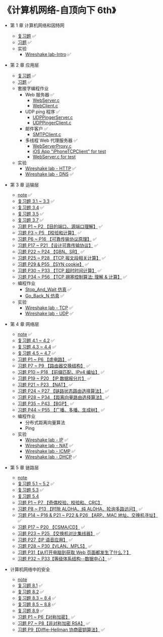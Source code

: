 # 《计算机网络-自顶向下 6th》

* 第 1 章 计算机网络和因特网
  * [复习题](https://github.com/YangXiaoHei/Networking/blob/master/01%20计算机网络和因特网/复习题.md) ✅
  * [习题](https://github.com/YangXiaoHei/Networking/blob/master/01%20计算机网络和因特网/习题.md) ✅
  * 实验
  	* [Wireshake lab-Intro](https://github.com/YangXiaoHei/Networking/blob/master/01%20计算机网络和因特网/Wireshake_lab-Intro.md) ✅
  
* 第 2 章 应用层
  * [复习题](https://github.com/YangXiaoHei/Networking/blob/master/02%20应用层/复习题.md) ✅
  * [习题](https://github.com/YangXiaoHei/Networking/blob/master/02%20应用层/习题.md) ✅
  * 套接字编程作业
    * Web 服务器 ✅
      * [WebServer.c](https://github.com/YangXiaoHei/Networking/blob/master/02%20应用层/progs/WebServer.c)
      * [WebClient.c](https://github.com/YangXiaoHei/Networking/blob/master/02%20应用层/progs/WebClient.c)
    * UDP ping 程序 ✅
      * [UDPPingerServer.c](https://github.com/YangXiaoHei/Networking/blob/master/02%20应用层/progs/UDPPingerServer.c)
      * [UDPPingerClient.c](https://github.com/YangXiaoHei/Networking/blob/master/02%20应用层/progs/UDPPingerClient.c)
    * 邮件客户 ✅
      * [SMTPClient.c](https://github.com/YangXiaoHei/Networking/blob/master/02%20应用层/progs/SMTPClient.c)
    * 多线程 Web 代理服务器 ✅
      * [WebServerProxy.c](https://github.com/YangXiaoHei/Networking/blob/master/02%20应用层/progs/WebServerProxy.c)
      * [iOS App "iPhoneTCPClient" for test](https://github.com/YangXiaoHei/Networking/blob/master/02%20应用层/progs/iPhoneTCPClient)
      * [WebServer.c for test](https://github.com/YangXiaoHei/Networking/blob/master/02%20应用层/progs/WebServer.c)
  * 实验
     * [Wireshake lab - HTTP](https://github.com/YangXiaoHei/Networking/blob/master/02%20应用层/Wireshake_lab-HTTP.md)  ✅
     * [Wireshake lab - DNS](https://github.com/YangXiaoHei/Networking/blob/master/02%20应用层/Wireshake_lab-DNS.md)  ✅
  
 * 第 3 章 运输层
   * [note](https://github.com/YangXiaoHei/Networking/blob/master/03%20运输层/README.md) ✅
   * [复习题 3.1 ~ 3.3](https://github.com/YangXiaoHei/Networking/blob/master/03%20运输层/复习题_31_33.md) ✅
   * [复习题 3.4](https://github.com/YangXiaoHei/Networking/blob/master/03%20运输层/复习题_34.md) ✅
   * [复习题 3.5](https://github.com/YangXiaoHei/Networking/blob/master/03%20运输层/复习题_35.md) ✅
   * [复习题 3.7](https://github.com/YangXiaoHei/Networking/blob/master/03%20运输层/复习题_37.md) ✅
   * [习题 P1 ~ P2 【目的端口、源端口理解】](https://github.com/YangXiaoHei/Networking/blob/master/03%20运输层/习题_01_02.md) ✅
   * [习题 P3 ~ P5 【校验和计算】](https://github.com/YangXiaoHei/Networking/blob/master/03%20运输层/习题_03_05.md) ✅
   * [习题 P6 ~ P16 【可靠传输协议原理】](https://github.com/YangXiaoHei/Networking/blob/master/03%20运输层/习题_06_16.md) ✅
   * [习题 P17 ~ P21 【设计可靠传输协议】](https://github.com/YangXiaoHei/Networking/blob/master/03%20运输层/习题_17_21.md) ✅ 
   * [习题 P22 ~ P24 【GBN、SR】](https://github.com/YangXiaoHei/Networking/blob/master/03%20运输层/习题_22_24.md) ✅ 
   * [习题 P25 ~ P28 【TCP 报文段相关计算】](https://github.com/YangXiaoHei/Networking/blob/master/03%20运输层/习题_25_28.md) ✅ 
   * [习题 P29 & P55 【SYN cookie】](https://github.com/YangXiaoHei/Networking/blob/master/03%20运输层/习题_29&55.md) ✅ 
   * [习题 P30 ~ P33 【TCP 超时时间计算】](https://github.com/YangXiaoHei/Networking/blob/master/03%20运输层/习题_30_33.md) ✅ 
   * [习题 P34 ~ P56 【TCP 拥塞控制算法: 理解 & 计算】](https://github.com/YangXiaoHei/Networking/blob/master/03%20运输层/习题_34_56.md) ✅ 
   * 编程作业
     * [Stop_And_Wait 仿真](https://github.com/YangXiaoHei/Networking/tree/master/03%20运输层/progs/Stop_And_Wait) ✅
     * [Go_Back_N 仿真](https://github.com/YangXiaoHei/Networking/tree/master/03%20运输层/progs/GBN) ✅
   * 实验
     * [Wireshake lab - TCP](https://github.com/YangXiaoHei/Networking/blob/master/03%20运输层/Wireshake_lab-TCP.md) ✅ 
     * [Wireshake lab - UDP](https://github.com/YangXiaoHei/Networking/blob/master/03%20运输层/Wireshake_lab-UDP.md) ✅
   
* 第 4 章 网络层
   * [note](https://github.com/YangXiaoHei/Networking/blob/master/04%20网络层/README.md)  ✅
   * [复习题 4.1 ~ 4.2](https://github.com/YangXiaoHei/Networking/blob/master/04%20网络层/复习题_41_42.md)  ✅
   * [复习题 4.3 ~ 4.4](https://github.com/YangXiaoHei/Networking/blob/master/04%20网络层/复习题_43_44.md)  ✅
   * [复习题 4.5 ~ 4.7](https://github.com/YangXiaoHei/Networking/blob/master/04%20网络层/复习题_45_47.md)  ✅
   * [习题 P1 ~ P6 【虚电路】](https://github.com/YangXiaoHei/Networking/blob/master/04%20网络层/习题_01_06.md)  ✅
   * [习题 P7 ~ P9 【路由器交换结构】](https://github.com/YangXiaoHei/Networking/blob/master/04%20网络层/习题_07_09.md)  ✅
   * [习题 P10 ~ P18  【前缀匹配、IPv4 编址】](https://github.com/YangXiaoHei/Networking/blob/master/04%20网络层/习题_10_18.md)  ✅
   * [习题 P19 ~ P20 【IP 数据报分片】](https://github.com/YangXiaoHei/Networking/blob/master/04%20网络层/习题_19_20.md)  ✅
   * [习题 P21 ~ P23 【NAT】](https://github.com/YangXiaoHei/Networking/blob/master/04%20网络层/习题_21_23.md)  ✅
   * [习题 P24 ~ P27 【链路状态路由选择算法】](https://github.com/YangXiaoHei/Networking/blob/master/04%20网络层/习题_24_27.md)  ✅
   * [习题 P28 ~ P34  【距离向量路由选择算法】](https://github.com/YangXiaoHei/Networking/blob/master/04%20网络层/习题_28_34.md)  ✅
   * [习题 P35 ~ P43  【BGP】](https://github.com/YangXiaoHei/Networking/blob/master/04%20网络层/习题_35_43.md)  ✅
   * [习题 P44 ~ P55 【广播、多播、生成树】](https://github.com/YangXiaoHei/Networking/blob/master/04%20网络层/习题_44_55.md)  ✅
   * 编程作业
     * 分布式距离向量算法
     * Ping
   * 实验
     * [Wireshake lab - IP](https://github.com/YangXiaoHei/Networking/blob/master/04%20网络层/Wireshake_lab-IP.md) ✅
     * [Wireshake lab - NAT](https://github.com/YangXiaoHei/Networking/blob/master/04%20网络层/Wireshake_lab-NAT.md) ✅
     * [Wireshake lab - ICMP](https://github.com/YangXiaoHei/Networking/blob/master/04%20网络层/Wireshake_lab-ICMP.md) ✅
     * [Wireshake lab - DHCP](https://github.com/YangXiaoHei/Networking/blob/master/04%20网络层/Wireshake_lab-DHCP.md) ✅
     
* 第 5 章 链路层
  * [note](https://github.com/YangXiaoHei/Networking/blob/master/05%20链路层/README.md)
  * [复习题 5.1 ~ 5.2](https://github.com/YangXiaoHei/Networking/blob/master/05%20链路层/复习题_51_52.md) ✅
  * [复习题 5.3](https://github.com/YangXiaoHei/Networking/blob/master/05%20链路层/复习题_53.md) ✅
  * [复习题 5.4](https://github.com/YangXiaoHei/Networking/blob/master/05%20链路层/复习题_54.md) 
  * [习题 P1 ~ P7 【奇偶校验、校验和、CRC】](https://github.com/YangXiaoHei/Networking/blob/master/05%20链路层/习题_01_07.md) 
  * [习题 P8 ~ P13 【时隙 ALOHA、纯 ALOHA、轮询多路访问】](https://github.com/YangXiaoHei/Networking/blob/master/05%20链路层/习题_08_13.md) ✅
  * [习题 P14 ~ P16 & P21 ~ P22 & P26 【ARP、MAC 地址、交换机寻址】](https://github.com/YangXiaoHei/Networking/blob/master/05%20链路层/习题_14_16.md) ✅ 
  * [习题 P17 ~ P20 【CSMA/CD】](https://github.com/YangXiaoHei/Networking/blob/master/05%20链路层/习题_17_20.md)  ✅ 
  * [习题 P23 ~ P25 【交换机对比集线器】](https://github.com/YangXiaoHei/Networking/blob/master/05%20链路层/习题_23_25.md) ✅ 
  * [习题 P27【IP 语音应用】](https://github.com/YangXiaoHei/Networking/blob/master/05%20链路层/习题_27.md) ✅ 
  * [习题 P28 ~ P30【VLAN、MPLS】](https://github.com/YangXiaoHei/Networking/blob/master/05%20链路层/习题_28_30.md) ✅ 
  * [习题 P31【从打开电脑到获取 Web 页面都发生了什么？】](https://github.com/YangXiaoHei/Networking/blob/master/05%20链路层/习题_31.md) 
  * [习题 P32 ~ P33【等级体系结构--数据中心】](https://github.com/YangXiaoHei/Networking/blob/master/05%20链路层/习题_28_30.md) ✅ 
  
* 计算机网络中的安全
  * [note](https://github.com/YangXiaoHei/Networking/blob/master/08%20计算机网络中的安全/README.md)
  * [复习题 8.1](https://github.com/YangXiaoHei/Networking/blob/master/08%20计算机网络中的安全/复习题_81.md) ✅
  * [复习题 8.2](https://github.com/YangXiaoHei/Networking/blob/master/08%20计算机网络中的安全/复习题_82.md) ✅
  * [复习题 8.3 ~ 8.4](https://github.com/YangXiaoHei/Networking/blob/master/08%20计算机网络中的安全/复习题_83_84.md) ✅
  * [复习题 8.5 ~ 8.8](https://github.com/YangXiaoHei/Networking/blob/master/08%20计算机网络中的安全/复习题_85_88.md) ✅
  * [复习题 8.9](https://github.com/YangXiaoHei/Networking/blob/master/08%20计算机网络中的安全/复习题_89.md) ✅
  * [习题 P1 ~ P6【对称加密】](https://github.com/YangXiaoHei/Networking/blob/master/08%20计算机网络中的安全/习题_01_06.md) ✅
  * [习题 P7 ~ P8【非对称加密 RSA】](https://github.com/YangXiaoHei/Networking/blob/master/08%20计算机网络中的安全/习题_07_08.md)  ✅
  * [习题 P9【Diffie-Hellman 协商密钥算法】](https://github.com/YangXiaoHei/Networking/blob/master/08%20计算机网络中的安全/习题_09.md)  ✅
  
   
   
   
  
    
  
